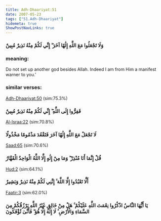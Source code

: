 ```yaml
---
title: Adh-Dhaariyat:51
date: 2007-05-23
tags: ["51.Adh-Dhaariyat"]
hidemeta: true 
ShowPostNavLinks: true 
---
```

### وَلَا تَجْعَلُوا مَعَ اللَّهِ إِلَٰهًا آخَرَ ۖ إِنِّي لَكُمْ مِنْهُ نَذِيرٌ مُبِينٌ
### meaning: 
Do not set up another god besides Allah. Indeed I am from Him a manifest warner to you.’
### similar verses: 

[Adh-Dhaariyat:50](/51/50) (sim:75.3%)

### فَفِرُّوا إِلَى اللَّهِ ۖ إِنِّي لَكُمْ مِنْهُ نَذِيرٌ مُبِينٌ

[Al-Israa:22](/17/22) (sim:70.8%)

### لَا تَجْعَلْ مَعَ اللَّهِ إِلَٰهًا آخَرَ فَتَقْعُدَ مَذْمُومًا مَخْذُولًا

[Saad:65](/38/65) (sim:70.6%)

### قُلْ إِنَّمَا أَنَا مُنْذِرٌ ۖ وَمَا مِنْ إِلَٰهٍ إِلَّا اللَّهُ الْوَاحِدُ الْقَهَّارُ

[Hud:2](/11/2) (sim:64.1%)

### أَلَّا تَعْبُدُوا إِلَّا اللَّهَ ۚ إِنَّنِي لَكُمْ مِنْهُ نَذِيرٌ وَبَشِيرٌ

[Faatir:3](/35/3) (sim:62.0%)

### يَا أَيُّهَا النَّاسُ اذْكُرُوا نِعْمَتَ اللَّهِ عَلَيْكُمْ ۚ هَلْ مِنْ خَالِقٍ غَيْرُ اللَّهِ يَرْزُقُكُمْ مِنَ السَّمَاءِ وَالْأَرْضِ ۚ لَا إِلَٰهَ إِلَّا هُوَ ۖ فَأَنَّىٰ تُؤْفَكُونَ
